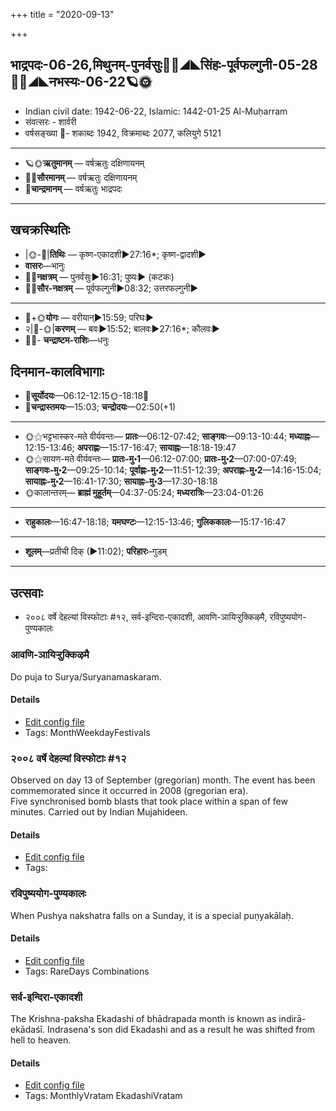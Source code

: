 +++
title = "2020-09-13"

+++
## भाद्रपदः-06-26,मिथुनम्-पुनर्वसुः🌛🌌◢◣सिंहः-पूर्वफल्गुनी-05-28🌌🌞◢◣नभस्यः-06-22🪐🌞
- Indian civil date: 1942-06-22, Islamic: 1442-01-25 Al-Muḥarram
- संवत्सरः - शार्वरी
- वर्षसङ्ख्या 🌛- शकाब्दः 1942, विक्रमाब्दः 2077, कलियुगे 5121
___________________
- 🪐🌞**ऋतुमानम्** — वर्षऋतुः दक्षिणायनम्
- 🌌🌞**सौरमानम्** — वर्षऋतुः दक्षिणायनम्
- 🌛**चान्द्रमानम्** — वर्षऋतुः भाद्रपदः
___________________


## खचक्रस्थितिः
- |🌞-🌛|**तिथिः** — कृष्ण-एकादशी►27:16*; कृष्ण-द्वादशी►  
- **वासरः**—भानुः  
- 🌌🌛**नक्षत्रम्** — पुनर्वसुः►16:31; पुष्यः► (कटकः)  
- 🌌🌞**सौर-नक्षत्रम्** — पूर्वफल्गुनी►08:32; उत्तरफल्गुनी►  
___________________
- 🌛+🌞**योगः** — वरीयान्►15:59; परिघः►  
- २|🌛-🌞|**करणम्** — बवः►15:52; बालवः►27:16*; कौलवः►  
- 🌌🌛- **चन्द्राष्टम-राशिः**—धनुः  


## दिनमान-कालविभागाः
- 🌅**सूर्योदयः**—06:12-12:15🌞️-18:18🌇  
- 🌛**चन्द्रास्तमयः**—15:03; **चन्द्रोदयः**—02:50(+1)  
___________________
- 🌞⚝भट्टभास्कर-मते वीर्यवन्तः— **प्रातः**—06:12-07:42; **साङ्गवः**—09:13-10:44; **मध्याह्नः**—12:15-13:46; **अपराह्णः**—15:17-16:47; **सायाह्नः**—18:18-19:47  
- 🌞⚝सायण-मते वीर्यवन्तः— **प्रातः-मु॰1**—06:12-07:00; **प्रातः-मु॰2**—07:00-07:49; **साङ्गवः-मु॰2**—09:25-10:14; **पूर्वाह्णः-मु॰2**—11:51-12:39; **अपराह्णः-मु॰2**—14:16-15:04; **सायाह्नः-मु॰2**—16:41-17:30; **सायाह्नः-मु॰3**—17:30-18:18  
- 🌞कालान्तरम्— **ब्राह्मं मुहूर्तम्**—04:37-05:24; **मध्यरात्रिः**—23:04-01:26  
___________________
- **राहुकालः**—16:47-18:18; **यमघण्टः**—12:15-13:46; **गुलिककालः**—15:17-16:47  
___________________
- **शूलम्**—प्रतीची दिक् (►11:02); **परिहारः**–गुडम्  
___________________

## उत्सवाः
- २००८ वर्षे देहल्यां विस्फोटाः #१२, सर्व-इन्दिरा-एकादशी, आवणि-ञायिऱ्ऱुक्किऴमै, रविपुष्ययोग-पुण्यकालः
### आवणि-ञायिऱ्ऱुक्किऴमै

Do puja to Surya/Suryanamaskaram.

#### Details
- [Edit config file](https://github.com/jyotisham/adyatithi/tree/master/tamil/description_only/AvaNi~JAyir2r2ukkizhamai.toml)
- Tags: MonthWeekdayFestivals


### २००८ वर्षे देहल्यां विस्फोटाः #१२

Observed on day 13 of September (gregorian) month. The event has been commemorated since it occurred in 2008 (gregorian era).  
Five synchronised bomb blasts that took place within a span of few minutes. Carried out by Indian Mujahideen.

#### Details
- [Edit config file](https://github.com/jyotisham/adyatithi/tree/master/mahApuruSha/xatra-later/gregorian/day/09/13/delhi-blasts-2008.toml)
- Tags: 


### रविपुष्ययोग-पुण्यकालः

When Pushya nakshatra falls on a Sunday, it is a special puṇyakālaḥ.

#### Details
- [Edit config file](https://github.com/jyotisham/adyatithi/tree/master/time_focus/misc_combinations/description_only/ravipuSyayOga-puNyakAlaH.toml)
- Tags: RareDays Combinations


### सर्व-इन्दिरा-एकादशी

The Krishna-paksha Ekadashi of bhādrapada month is known as indirā-ekādaśī. Indrasena's son did Ekadashi and as a result he was shifted from hell to heaven.

#### Details
- [Edit config file](https://github.com/jyotisham/adyatithi/tree/master/time_focus/monthly/ekAdashI/description_only/indirA-EkAdazI.toml)
- Tags: MonthlyVratam EkadashiVratam


